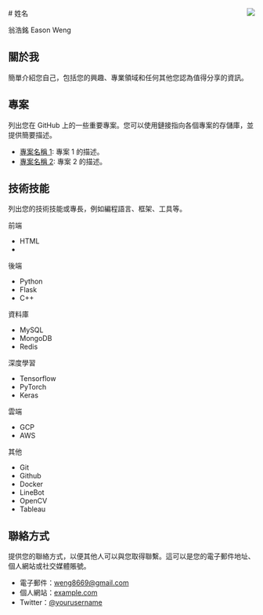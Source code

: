 <img align="right" src="https://github-readme-stats.vercel.app/api?username=syxuan&show_icons=true&icon_color=CE1D2D&text_color=718096&bg_color=ffffff&hide_title=true" />
# 姓名

翁浩銘 Eason Weng

## 關於我

簡單介紹您自己，包括您的興趣、專業領域和任何其他您認為值得分享的資訊。

## 專案

列出您在 GitHub 上的一些重要專案。您可以使用鏈接指向各個專案的存儲庫，並提供簡要描述。

- [專案名稱 1](link-to-repo1): 專案 1 的描述。
- [專案名稱 2](link-to-repo2): 專案 2 的描述。

## 技術技能

列出您的技術技能或專長，例如編程語言、框架、工具等。

前端

- HTML
- 
後端

- Python
- Flask
- C++

資料庫

- MySQL
- MongoDB
- Redis

深度學習

- Tensorflow
- PyTorch
- Keras

雲端

- GCP
- AWS

其他

- Git
- Github
- Docker
- LineBot
- OpenCV
- Tableau



## 聯絡方式

提供您的聯絡方式，以便其他人可以與您取得聯繫。這可以是您的電子郵件地址、個人網站或社交媒體賬號。

- 電子郵件：weng8669@gmail.com
- 個人網站：[example.com](https://example.com)
- Twitter：[@yourusername](https://twitter.com/yourusername)



<!--
**weng8669/weng8669** is a ✨ _special_ ✨ repository because its `README.md` (this file) appears on your GitHub profile.

Here are some ideas to get you started:

- 🔭 I’m currently working on ...
- 🌱 I’m currently learning ...
- 👯 I’m looking to collaborate on ...
- 🤔 I’m looking for help with ...
- 💬 Ask me about ...
- 📫 How to reach me: ...
- 😄 Pronouns: ...
- ⚡ Fun fact: ...
-->
